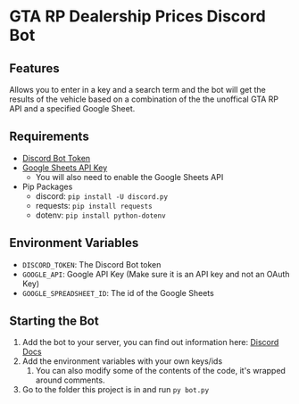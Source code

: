 # GTA RP Dealership Prices Discord Bot

## Features

Allows you to enter in a key and a search term and the bot will get the results of the vehicle based on a combination of the the unoffical GTA RP API and a specified Google Sheet. 

## Requirements

* [Discord Bot Token](https://discordpy.readthedocs.io/en/stable/discord.html)
* [Google Sheets API Key](https://developers.google.com/workspace/guides/create-credentials)
   * You will also need to enable the Google Sheets API
* Pip Packages
    * discord: `pip install -U discord.py`
    * requests: `pip install requests`
    * dotenv: `pip install python-dotenv`

## Environment Variables

* `DISCORD_TOKEN`: The Discord Bot token
* `GOOGLE_API`: Google API Key (Make sure it is an API key and not an OAuth Key)
* `GOOGLE_SPREADSHEET_ID`: The id of the Google Sheets

## Starting the Bot

1. Add the bot to your server, you can find out information here: [Discord Docs](https://discordpy.readthedocs.io/en/stable/discord.html)
1. Add the environment variables with your own keys/ids
    1. You can also modify some of the contents of the code, it's wrapped around comments.
1. Go to the folder this project is in and run `py bot.py`
